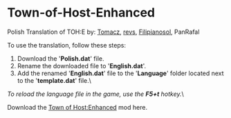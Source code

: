 # Town-of-Host-Enhanced
Polish Translation of TOH:E by: [Tomacz](https://github.com/Tomacz), [revs](https://github.com/revsx), [Filipianosol](https://github.com/Filipianosol), PanRafal

To use the translation, follow these steps: 
1. Download the '**Polish.dat**' file.
2. Rename the downloaded file to '**English.dat**'.
3. Add the renamed '**English.dat**' file to the '**Language**' folder located next to the '**template.dat**' file.\
   
_To reload the language file in the game, use the **F5+t** hotkey._\

Download the [Town of Host:Enhanced](https://github.com/0xDrMoe/TownofHost-Enhanced#town-of-host-enhanced) mod here.
